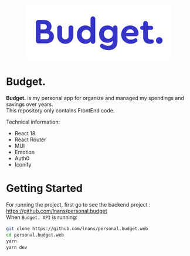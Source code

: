 <p align="center">
    <img src="./doc/logo.png" />
</p>

# Budget.

**Budget.** is my personal app for organize and managed my spendings and savings over years.\
This repository only contains FrontEnd code.

Technical information:

- React 18
- React Router
- MUI
- Emotion
- Auth0
- Iconify

# Getting Started

For running the project, first go to see the backend project : https://github.com/lnans/personal.budget \
When `Budget. API` is running:

```bash
git clone https://github.com/lnans/personal.budget.web
cd personal.budget.web
yarn
yarn dev
```
